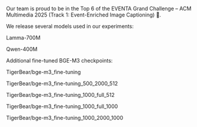 Our team is proud to be in the Top 6 of the EVENTA Grand Challenge – ACM Multimedia 2025 (Track 1: Event-Enriched Image Captioning) 🎉.

We release several models used in our experiments:

Lamma-700M

Qwen-400M

Additional fine-tuned BGE-M3 checkpoints:

TigerBear/bge-m3_fine-tuning

TigerBear/bge-m3_fine-tuning_500_2000_512

TigerBear/bge-m3_fine-tuning_1000_full_512

TigerBear/bge-m3_fine-tuning_1000_full_1000

TigerBear/bge-m3_fine-tuning_1000_2000_1000
